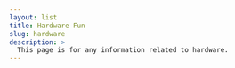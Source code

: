 ```yaml
---
layout: list
title: Hardware Fun
slug: hardware
description: >
  This page is for any information related to hardware.
---
```

